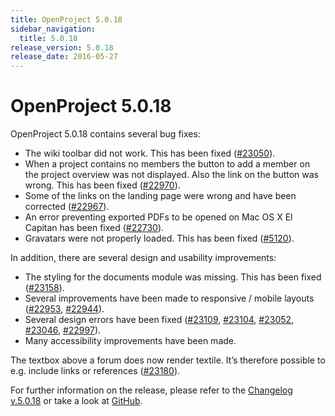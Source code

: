 ```yaml
---
title: OpenProject 5.0.18
sidebar_navigation:
  title: 5.0.18
release_version: 5.0.18
release_date: 2016-05-27
---
```


# OpenProject 5.0.18

OpenProject 5.0.18 contains several bug fixes:

  - The wiki toolbar did not work. This has been fixed
    ([#23050](https://community.openproject.org/wp/23050)).
  - When a project contains no members the button to add a member on the
    project overview was not displayed. Also the link on the button was
    wrong. This has been fixed
    ([#22970](https://community.openproject.org/wp/22970)).
  - Some of the links on the landing page were wrong and have been
    corrected
    ([#22967](https://community.openproject.org/wp/22967)).
  - An error preventing exported PDFs to be opened on Mac OS X El
    Capitan has been fixed
    ([#22730](https://community.openproject.org/wp/22730)).
  - Gravatars were not properly loaded. This has been fixed
    ([#5120](https://community.openproject.org/wp/5120)).

In addition, there are several design and usability improvements:

  - The styling for the documents module was missing. This has been
    fixed
    ([#23158](https://community.openproject.org/wp/23158)).
  - Several improvements have been made to responsive / mobile layouts
    ([#22953](https://community.openproject.org/wp/22953),
    [#22944](https://community.openproject.org/wp/22944)).
  - Several design errors have been fixed
    ([#23109](https://community.openproject.org/wp/23109),
    [#23104](https://community.openproject.org/wp/23104),
    [#23052](https://community.openproject.org/wp/23052),
    [#23046](https://community.openproject.org/wp/23046),
    [#22997](https://community.openproject.org/wp/22997)).
  - Many accessibility improvements have been made.

The textbox above a forum does now render textile. It’s therefore
possible to e.g. include links or references
([#23180](https://community.openproject.org/wp/23180)).

For further information on the release, please refer to the 
[Changelog v.5.0.18](https://community.openproject.org/versions/806) 
or take a look at 
[GitHub](https://github.com/opf/openproject/tree/v5.0.18).
